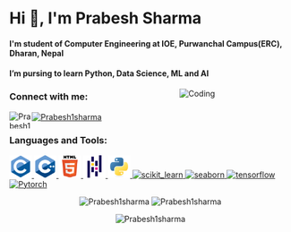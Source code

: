 <h1 align="left">Hi 👋, I'm Prabesh Sharma</h1>
<h4 align="left">I'm student of Computer Engineering at IOE, Purwanchal Campus(ERC), Dharan, Nepal</h4>
<h4 align="left">I’m pursing to learn Python, Data Science, ML and AI</h4>
<img align="right" alt="Coding" width="200" src="https://raw.githubusercontent.com/TheDudeThatCode/TheDudeThatCode/master/Assets/Developer.gif">



<h3 align="left">Connect with me:</h3>
<p align="left">
    <a href="https://www.linkedin.com/in/prabesh-sharma-a08719264/" target="_blank"><img align="left"
            src="https://upload.wikimedia.org/wikipedia/commons/thumb/c/ca/LinkedIn_logo_initials.png/900px-LinkedIn_logo_initials.png?20140125013055" alt="Prabesh1sharma" height="30"
            width="40" /></a>
    <a href="https://www.facebook.com/prabesh.sharma27/" target="_blank"><img align="center"
            src="https://upload.wikimedia.org/wikipedia/en/thumb/0/04/Facebook_f_logo_%282021%29.svg/768px-Facebook_f_logo_%282021%29.svg.png?20210818083032"
            alt="Prabesh1sharma" height="30" width="40" /></a>
</p>

<h3 align="left">Languages and Tools:</h3>
<p align="left"> <a href="https://www.cprogramming.com/" target="_blank" rel="noreferrer"> <img
            src="https://raw.githubusercontent.com/devicons/devicon/master/icons/c/c-original.svg" alt="c" width="40"
            height="40" /> </a> <a href="https://www.w3schools.com/cpp/" target="_blank" rel="noreferrer"> <img
            src="https://raw.githubusercontent.com/devicons/devicon/master/icons/cplusplus/cplusplus-original.svg"
            alt="cplusplus" width="40" height="40" /> </a>   <a href="https://www.w3.org/html/" target="_blank"
        rel="noreferrer"> <img
            src="https://raw.githubusercontent.com/devicons/devicon/master/icons/html5/html5-original-wordmark.svg"
            alt="html5" width="40" height="40" /> </a>  <a href="https://pandas.pydata.org/" target="_blank"
        rel="noreferrer"> <img
            src="https://raw.githubusercontent.com/devicons/devicon/2ae2a900d2f041da66e950e4d48052658d850630/icons/pandas/pandas-original.svg"
            alt="pandas" width="40" height="40" /> </a> <a href="https://www.python.org" target="_blank"
        rel="noreferrer"> <img
            src="https://raw.githubusercontent.com/devicons/devicon/master/icons/python/python-original.svg"
            alt="python" width="40" height="40" /> </a> <a href="https://scikit-learn.org/" target="_blank"
        rel="noreferrer"> <img src="https://upload.wikimedia.org/wikipedia/commons/0/05/Scikit_learn_logo_small.svg"
            alt="scikit_learn" width="40" height="40" /> </a> <a href="https://seaborn.pydata.org/" target="_blank"
        rel="noreferrer"> <img src="https://seaborn.pydata.org/_images/logo-mark-lightbg.svg" alt="seaborn" width="40"
            height="40" /> </a> <a href="https://www.tensorflow.org" target="_blank" rel="noreferrer"> <img
            src="https://www.vectorlogo.zone/logos/tensorflow/tensorflow-icon.svg" alt="tensorflow" width="40"
            height="40" /> </a>
<a href="https://pytorch.org/" target="_blank" rel="noreferrer"> <img
            src="https://upload.wikimedia.org/wikipedia/commons/thumb/1/10/PyTorch_logo_icon.svg/744px-PyTorch_logo_icon.svg.png?20200318225611" alt="Pytorch" width="40"
            height="40" /> </a></p>


<p align="center">
    <img src="https://github-readme-stats.vercel.app/api?username=Prabesh1sharma&show_icons=true&locale=en&theme=radical"
        alt="Prabesh1sharma", height="160", class="bgb" />
    <img src="https://github-readme-stats.vercel.app/api/top-langs?username=Prabesh1sharma&show_icons=true&locale=en&layout=compact&theme=radical"
        alt="Prabesh1sharma", height="160", class="bgb" />
</p>

<p align="center"><img src="https://github-readme-streak-stats.herokuapp.com/?user=Prabesh1sharma&theme=radical"
        alt="Prabesh1sharma" class="bgb"></p>

